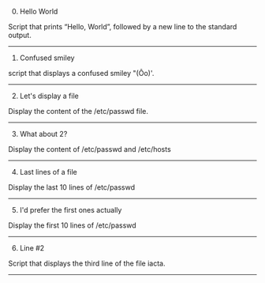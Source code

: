 0. Hello World

Script that prints “Hello, World”, followed by a new line to the standard output.

------------------------------------------

1. Confused smiley

script that displays a confused smiley "(Ôo)'.

--------------------------------------------

2. Let's display a file

Display the content of the /etc/passwd file.

----------------------------------------

3. What about 2?

Display the content of /etc/passwd and /etc/hosts

------------------------------------------

4. Last lines of a file

Display the last 10 lines of /etc/passwd

------------------------------------------
5. I'd prefer the first ones actually

Display the first 10 lines of /etc/passwd

------------------------------------------

6. Line #2

Script that displays the third line of the file iacta.

-------------------------------------------




